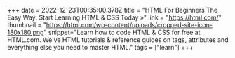 +++
date = 2022-12-23T00:35:00.378Z
title = "HTML For Beginners The Easy Way: Start Learning HTML & CSS Today »"
link = "https://html.com/"
thumbnail = "https://html.com/wp-content/uploads/cropped-site-icon-180x180.png"
snippet="Learn how to code HTML & CSS for free at HTML.com. We've HTML tutorials & reference guides on tags, attributes and everything else you need to master HTML."
tags = ["learn"]
+++

